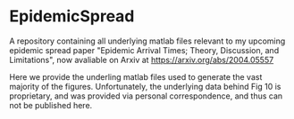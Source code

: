 # EpidemicSpread
A repository containing all underlying matlab files relevant to my upcoming epidemic spread paper "Epidemic Arrival Times; Theory, Discussion, and Limitations", now avaliable on Arxiv at https://arxiv.org/abs/2004.05557

Here we provide the underling matlab files used to generate the vast majority of the figures. 
Unfortunately, the underlying data behind Fig 10 is proprietary, and was provided via personal correspondence, and thus can not be published here.
